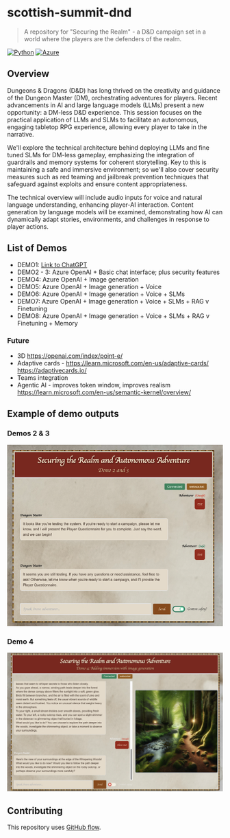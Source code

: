 # scottish-summit-dnd
> A repository for "Securing the Realm" - a D&D campaign set in a world where the players are the defenders of the realm.

[![Python](https://img.shields.io/badge/--3178C6?logo=python&logoColor=ffffff)](https://www.python.org/)
[![Azure](https://img.shields.io/badge/--3178C6?logo=microsoftazure&logoColor=ffffff)](https://learn.microsoft.com/en-us/azure/developer/azure-developer-cli/?WT.mc_id=AI-MVP-5004204)

## Overview
Dungeons & Dragons (D&D) has long thrived on the creativity and guidance of the Dungeon Master (DM), orchestrating adventures for players. Recent advancements in AI and large language models (LLMs) present a new opportunity: a DM-less D&D experience. This session focuses on the practical application of LLMs and SLMs to facilitate an autonomous, engaging tabletop RPG experience, allowing every player to take in the narrative.

We'll explore the technical architecture behind deploying LLMs and fine tuned SLMs for DM-less gameplay, emphasizing the integration of guardrails and memory systems for coherent storytelling. Key to this is maintaining a safe and immersive environment; so we'll also cover security measures such as red teaming and jailbreak prevention techniques that safeguard against exploits and ensure content appropriateness.

The technical overview will include audio inputs for voice and natural language understanding, enhancing player-AI interaction. Content generation by language models will be examined, demonstrating how AI can dynamically adapt stories, environments, and challenges in response to player actions.

## List of Demos
- DEMO1: [Link to ChatGPT](https://chatgpt.com/g/g-iPYbbC5Ft-securing-the-realm)
- DEMO2 - 3: Azure OpenAI + Basic chat interface; plus security features
- DEMO4: Azure OpenAI + Image generation
- DEMO5: Azure OpenAI + Image generation + Voice
- DEMO6: Azure OpenAI + Image generation + Voice + SLMs
- DEMO7: Azure OpenAI + Image generation + Voice + SLMs + RAG v Finetuning
- DEMO8: Azure OpenAI + Image generation + Voice + SLMs + RAG v Finetuning + Memory

### Future
- 3D https://openai.com/index/point-e/
- Adaptive cards - https://learn.microsoft.com/en-us/adaptive-cards/ https://adaptivecards.io/
- Teams integration
- Agentic AI - improves token window, improves realism https://learn.microsoft.com/en-us/semantic-kernel/overview/


## Example of demo outputs
### Demos 2 & 3
![Demo 3](./assets/demo2and3.png)
### Demo 4
![Demo 4](./assets/demo4.png)
## Contributing
This repository uses [GitHub flow](https://guides.github.com/introduction/flow/).